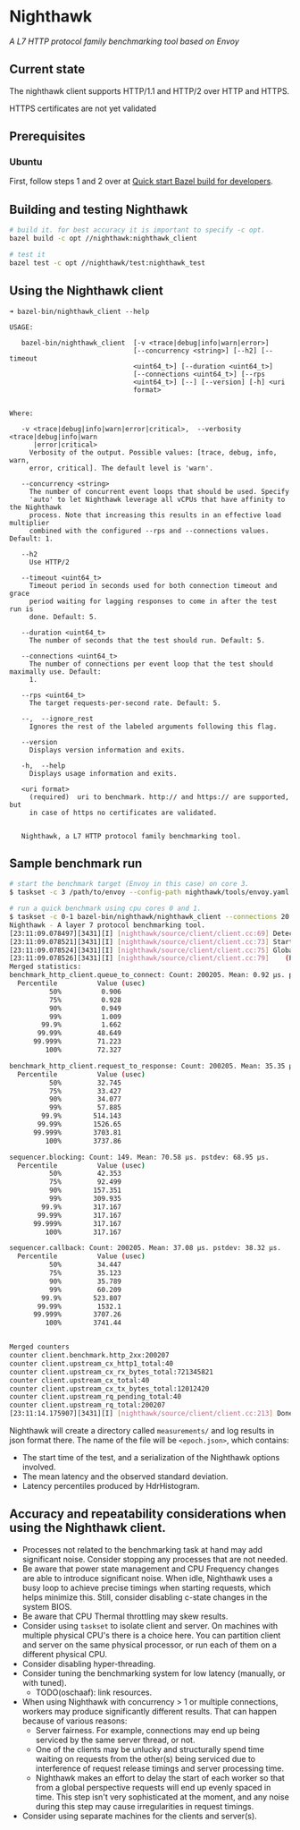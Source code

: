 # Nighthawk

*A L7 HTTP protocol family benchmarking tool based on Envoy*

## Current state

The nighthawk client supports HTTP/1.1 and HTTP/2 over HTTP and HTTPS.

HTTPS certificates are not yet validated

## Prerequisites

### Ubuntu

First, follow steps 1 and 2 over at [Quick start Bazel build for developers](https://github.com/envoyproxy/envoy/blob/master/bazel/README.md#quick-start-bazel-build-for-developers).

## Building and testing Nighthawk
```bash
# build it. for best accuracy it is important to specify -c opt.
bazel build -c opt //nighthawk:nighthawk_client

# test it
bazel test -c opt //nighthawk/test:nighthawk_test
```

## Using the Nighthawk client

```
➜ bazel-bin/nighthawk_client --help

USAGE:

   bazel-bin/nighthawk_client  [-v <trace|debug|info|warn|error>]
                               [--concurrency <string>] [--h2] [--timeout
                               <uint64_t>] [--duration <uint64_t>]
                               [--connections <uint64_t>] [--rps
                               <uint64_t>] [--] [--version] [-h] <uri
                               format>


Where:

   -v <trace|debug|info|warn|error|critical>,  --verbosity <trace|debug|info|warn
      |error|critical>
     Verbosity of the output. Possible values: [trace, debug, info, warn,
     error, critical]. The default level is 'warn'.

   --concurrency <string>
     The number of concurrent event loops that should be used. Specify
     'auto' to let Nighthawk leverage all vCPUs that have affinity to the Nighthawk
     process. Note that increasing this results in an effective load multiplier
     combined with the configured --rps and --connections values. Default: 1.

   --h2
     Use HTTP/2

   --timeout <uint64_t>
     Timeout period in seconds used for both connection timeout and grace
     period waiting for lagging responses to come in after the test run is
     done. Default: 5.

   --duration <uint64_t>
     The number of seconds that the test should run. Default: 5.

   --connections <uint64_t>
     The number of connections per event loop that the test should maximally use. Default:
     1.

   --rps <uint64_t>
     The target requests-per-second rate. Default: 5.

   --,  --ignore_rest
     Ignores the rest of the labeled arguments following this flag.

   --version
     Displays version information and exits.

   -h,  --help
     Displays usage information and exits.

   <uri format>
     (required)  uri to benchmark. http:// and https:// are supported, but
     in case of https no certificates are validated.


   Nighthawk, a L7 HTTP protocol family benchmarking tool.
```

## Sample benchmark run

```bash
# start the benchmark target (Envoy in this case) on core 3.
$ taskset -c 3 /path/to/envoy --config-path nighthawk/tools/envoy.yaml

# run a quick benchmark using cpu cores 0 and 1.
$ taskset -c 0-1 bazel-bin/nighthawk/nighthawk_client --connections 20 --rps 20000 --duration 5 --concurrency auto -v info http://127.0.0.1:10000/
Nighthawk - A layer 7 protocol benchmarking tool.
[23:11:09.078497][3431][I] [nighthawk/source/client/client.cc:69] Detected 2 (v)CPUs with affinity..
[23:11:09.078521][3431][I] [nighthawk/source/client/client.cc:73] Starting 2 threads / event loops. Test duration: 5 seconds.
[23:11:09.078524][3431][I] [nighthawk/source/client/client.cc:75] Global targets: 40 connections and 40000 calls per second.
[23:11:09.078526][3431][I] [nighthawk/source/client/client.cc:79]    (Per-worker targets: 20 connections and 20000 calls per second)
Merged statistics:
benchmark_http_client.queue_to_connect: Count: 200205. Mean: 0.92 μs. pstdev: 0.79 μs.
  Percentile          Value (usec)
          50%          0.906
          75%          0.928
          90%          0.949
          99%          1.009
        99.9%          1.662
       99.99%         48.649
      99.999%         71.223
         100%         72.327

benchmark_http_client.request_to_response: Count: 200205. Mean: 35.35 μs. pstdev: 38.04 μs.
  Percentile          Value (usec)
          50%         32.745
          75%         33.427
          90%         34.077
          99%         57.885
        99.9%        514.143
       99.99%        1526.65
      99.999%        3703.81
         100%        3737.86

sequencer.blocking: Count: 149. Mean: 70.58 μs. pstdev: 68.95 μs.
  Percentile          Value (usec)
          50%         42.353
          75%         92.499
          90%        157.351
          99%        309.935
        99.9%        317.167
       99.99%        317.167
      99.999%        317.167
         100%        317.167

sequencer.callback: Count: 200205. Mean: 37.08 μs. pstdev: 38.32 μs.
  Percentile          Value (usec)
          50%         34.447
          75%         35.123
          90%         35.789
          99%         60.209
        99.9%        523.807
       99.99%         1532.1
      99.999%        3707.26
         100%        3741.44


Merged counters
counter client.benchmark.http_2xx:200207
counter client.upstream_cx_http1_total:40
counter client.upstream_cx_rx_bytes_total:721345821
counter client.upstream_cx_total:40
counter client.upstream_cx_tx_bytes_total:12012420
counter client.upstream_rq_pending_total:40
counter client.upstream_rq_total:200207
[23:11:14.175907][3431][I] [nighthawk/source/client/client.cc:213] Done. Wrote measurements/1553811074141331579.json.
```

Nighthawk will create a directory called `measurements/` and log results in json format there.
The name of the file will be `<epoch.json>`, which contains:

- The start time of the test, and a serialization of the Nighthawk options involved.
- The mean latency and the observed standard deviation.
- Latency percentiles produced by HdrHistogram.

## Accuracy and repeatability considerations when using the Nighthawk client.

- Processes not related to the benchmarking task at hand may add significant noise. Consider stopping any
  processes that are not needed. 
- Be aware that power state management and CPU Frequency changes are able to introduce significant noise.
  When idle, Nighthawk uses a busy loop to achieve precise timings when starting requests, which helps minimize this.
  Still, consider disabling c-state changes in the system BIOS.
- Be aware that CPU Thermal throttling may skew results.
- Consider using `taskset` to isolate client and server. On machines with multiple physical CPU's there is a choice here.
  You can partition client and server on the same physical processor, or run each of them on a different physical CPU.
- Consider disabling hyper-threading.
- Consider tuning the benchmarking system for low latency (manually, or with tuned).
  - TODO(oschaaf): link resources.
- When using Nighthawk with concurrency > 1 or multiple connections, workers may produce significantly different results. That can happen because of various reasons:
  - Server fairness. For example, connections may end up being serviced by the same server thread, or not.
  - One of the clients may be unlucky and structurally spend time waiting on requests from the other(s)
    being serviced due to interference of request release timings and server processing time.
  - Nighthawk makes an effort to delay the start of each worker so that from a global perspective
    requests will end up evenly spaced in time. This step isn't very sophisticated at the moment,
    and any noise during this step may cause irregularities in request timings.
- Consider using separate machines for the clients and server(s).
